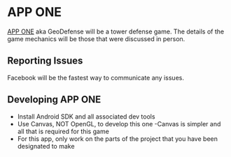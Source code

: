 APP ONE
====

[APP ONE](https://www.facebook.com/groups/707028149358978/) aka GeoDefense will be a tower defense game.  The details of the game mechanics will be those that were discussed in person.  

Reporting Issues
----------------
Facebook will be the fastest way to communicate any issues.  


Developing APP ONE
-------------------
* Install Android SDK and all associated dev tools
* Use Canvas, NOT OpenGL, to develop this one
  -Canvas is simpler and all that is required for this game
* For this app, only work on the parts of the project that you have been designated to make

